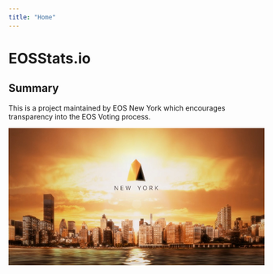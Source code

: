 ```yaml
---
title: "Home"
---
```


# EOSStats.io

## Summary

This is a project maintained by EOS New York which encourages transparency into the EOS Voting process. 

<center>
<a href="https://www.eosnewyork.io/"><img src="images/EOSNewYork.jpg"></a>	
</center>
